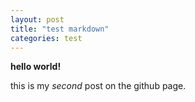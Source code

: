 ```yaml
---
layout: post
title: "test markdown"
categories: test
---
```


__hello world!__

this is my _second_ post on the github page.
